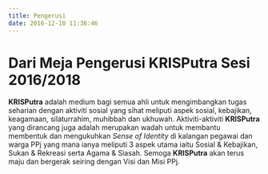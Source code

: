```yaml
---
title: Pengerusi
date: 2016-12-10 11:36:46
---
```

# Dari Meja Pengerusi KRISPutra Sesi 2016/2018
**KRISPutra** adalah medium bagi semua ahli untuk mengimbangkan tugas seharian dengan aktiviti sosial yang sihat meliputi aspek sosial, kebajikan, keagamaan, silaturrahim, muhibbah dan ukhuwah. Aktiviti-aktiviti **KRISPutra** yang dirancang juga adalah merupakan wadah untuk membantu membentuk dan mengukuhkan *Sense of Identity* di kalangan pegawai dan warga PPj yang mana ianya meliputi 3 aspek utama iaitu Sosial & Kebajikan, Sukan & Rekreasi serta Agama & Siasah. Semoga **KRISPutra** akan terus maju dan bergerak seiring dengan Visi dan Misi PPj.